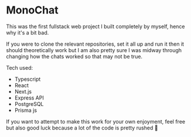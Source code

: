 # MonoChat

This was the first fullstack web project I built completely by myself, hence why it's a bit bad.

If you were to clone the relevant repositories, set it all up and run it then it should theoretically work but I am also pretty sure I was midway through changing how the chats worked so that may not be true.

Tech used:
 - Typescript
 - React
 - Next.js
 - Express API
 - PostgreSQL
 - Prisma js
 
 If you want to attempt to make this work for your own enjoyment, feel free but also good luck because a lot of the code is pretty rushed 😬
